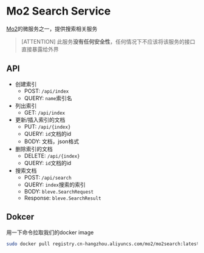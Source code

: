 # Mo2 Search Service

[Mo2](https://github.com/Monkey-Mouse/Mo2)的微服务之一，提供搜索相关服务  
> [ATTENTION] 此服务**没有任何安全性**，任何情况下不应该将该服务的接口直接暴露给外界
## API
- 创建索引
  - POST: `/api/index`
  - QUERY: `name`索引名
- 列出索引
  - GET: `/api/index`
- 更新/插入索引的文档
  - PUT: `/api/{index}`
  - QUERY: `id`文档的id
  - BODY: 文档，json格式
- 删除索引的文档
  - DELETE: `/api/{index}`
  - QUERY: `id`文档的id
- 搜索文档
  - POST: `/api/search`
  - QUERY: `index`搜索的索引
  - BODY: `bleve.SearchRequest`
  - Response: `bleve.SearchResult`

## Dokcer
用一下命令拉取我们的docker image
```bash
sudo docker pull registry.cn-hangzhou.aliyuncs.com/mo2/mo2search:latest
```


